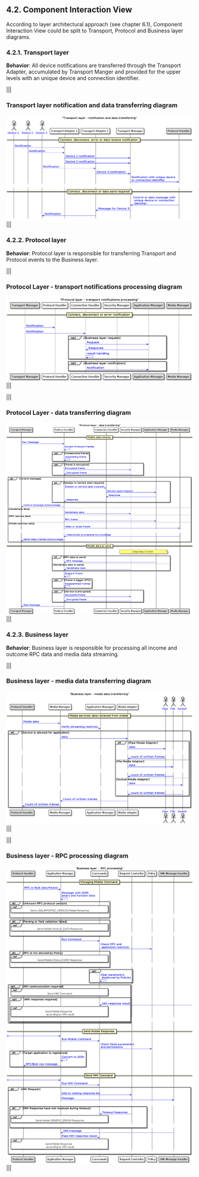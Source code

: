 ## 4.2. Component Interaction View

According to layer architectural approach (see chapter 6.1), Component Interaction View could be split to Transport, Protocol and Business layer diagrams.

### 4.2.1. Transport layer

**Behavior**:
	All device notifications are transferred through the Transport Adapter, accumulated by Transport Manger and provided for the upper levels with an unique device and connection identifier.

|||
### Transport layer notification and data transferring diagram 
![Transport layer notification and data transferring](./assets/image16.png)
|||

### 4.2.2. Protocol layer
**Behavior**:
Protocol layer is responsible for transferring Transport and Protocol events to the Business layer.

|||
### Protocol Layer - transport notifications processing diagram
![Protocol Layer - transport notifications processing](./assets/image17.png)
|||

|||
### Protocol Layer - data transferring diagram
![Protocol Layer - data transferring](./assets/image18.png)
|||

### 4.2.3. Business layer
**Behavior**:
	Business layer is responsible for processing all income and outcome RPC data and media data streaming.

|||
### Business layer - media data transferring diagram
![Business layer - media data transferring](./assets/image19.png)
|||

|||
### Business layer - RPC processing diagram
![Business layer - RPC processing](./assets/image20.png)
|||
